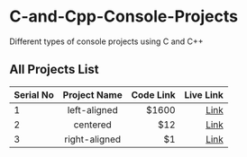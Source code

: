 # C-and-Cpp-Console-Projects
Different types of console projects using C and C++

## All Projects List
| Serial No   |      Project Name      |  Code Link                          | Live Link                         |
|-------------|:----------------------:|------------------------------------:|----------------------------------:|
| 1           |  left-aligned          | $1600                               | [Link](#)                         |
| 2           |    centered            |   $12                               | [Link](#)                         |
| 3           | right-aligned          |    $1                               | [Link](#)                         |
